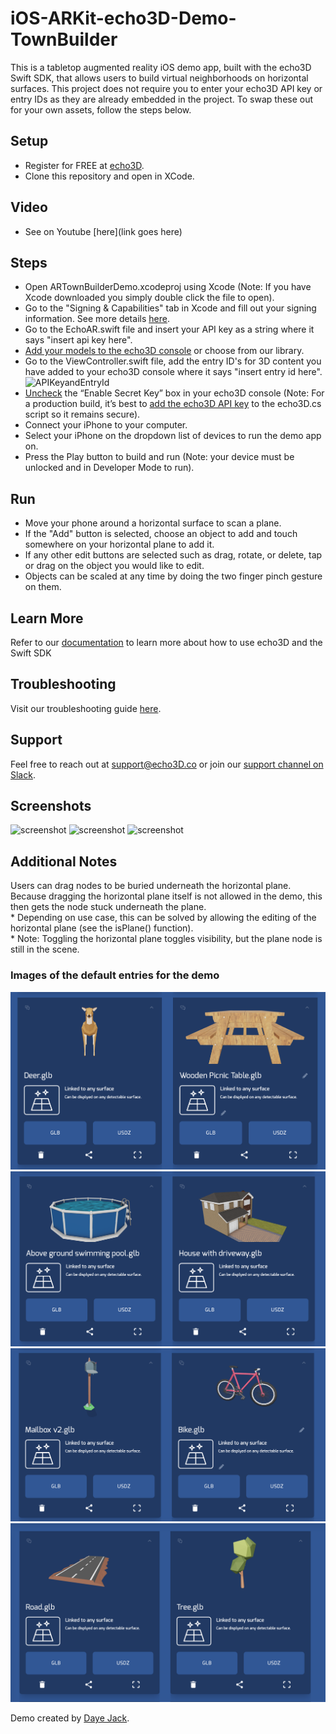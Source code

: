 # iOS-ARKit-echo3D-Demo-TownBuilder
This is a tabletop augmented reality iOS demo app, built with the echo3D Swift SDK, that allows users to build virtual neighborhoods on horizontal surfaces. This project does not require you to enter your echo3D API key or entry IDs as they are already embedded in the project. To swap these out for your own assets, follow the steps below. 

## Setup
* Register for FREE at [echo3D](https://console.echo3D.co/#/auth/register).
* Clone this repository and open in XCode.

## Video
* See on Youtube [here](link goes here)

## Steps
* Open ARTownBuilderDemo.xcodeproj using Xcode (Note: If you have Xcode downloaded you simply double click the file to open).
* Go to the "Signing & Capabilities" tab in Xcode and fill out your signing information. See more details [here](https://docs.echo3d.co/swift/adding-ar-capabilities).
* Go to the EchoAR.swift file and insert your API key as a string where it says "insert api key here".
* [Add your models to the echo3D console](https://docs.echo3D.co/quickstart/add-a-3d-model) or choose from our library.
* Go to the ViewController.swift file, add the entry ID's for 3D content you have added to your echo3D console where it says "insert entry id here". <br>
![APIKeyandEntryId](https://user-images.githubusercontent.com/99516371/195749269-f7a43477-b67a-49e8-a212-6abdb9c948fd.png)<br>
* [Uncheck](https://docs.echo3d.co/web-console/deliver-pages/security-page) the “Enable Secret Key” box in your echo3D console (Note: For a production build, it’s best to [add the echo3D API key](https://docs.echo3d.co/web-console/deliver-pages/security-page) to the echo3D.cs script so it remains secure).
* Connect your iPhone to your computer.
* Select your iPhone on the dropdown list of devices to run the demo app on.
* Press the Play button to build and run (Note: your device must be unlocked and in Developer Mode to run).

## Run
* Move your phone around a horizontal surface to scan a plane.
* If the "Add" button is selected, choose an object to add and touch somewhere on your horizontal plane to add it.
* If any other edit buttons are selected such as drag, rotate, or delete, tap or drag on the object you would like to edit.
* Objects can be scaled at any time by doing the two finger pinch gesture on them.

## Learn More
Refer to our [documentation](https://docs.echo3D.co/unity/) to learn more about how to use echo3D and the Swift SDK

## Troubleshooting
Visit our troubleshooting guide [here](https://docs.echo3d.co/unity/troubleshooting#im-getting-a-newtonsoft.json.dll-error-in-unity).

## Support
Feel free to reach out at [support@echo3D.co](mailto:support@echo3D.co) or join our [support channel on Slack](https://go.echo3D.co/join). 

## Screenshots
![screenshot](./screenshots/1.PNG)
![screenshot](./screenshots/2.PNG)
![screenshot](./screenshots/4.PNG)

## Additional Notes
Users can drag nodes to be buried underneath the horizontal plane. Because dragging the horizontal plane
itself is not allowed in the demo, this then gets the node stuck underneath the plane. <br>
    * Depending on use case, this can be solved by allowing the editing of the horizontal plane (see the isPlane() function). <br>
    * Note: Toggling the horizontal plane toggles visibility, but the plane node is still in the scene.<br>

### Images of the default entries for the demo
![deer and table](./screenshots/deerAndTable.png)
![house and pool](./screenshots/houseAndPool.png)
![mailbox and bike](./screenshots/mailboxAndBike.png)
![road and tree](./screenshots/roadAndTree.png)

Demo created by [Daye Jack](https://github.com/ddj231/).
